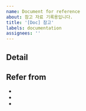 ```yaml
---
name: Document for reference
about: 참고 자료 기록용입니다.
title: '[Doc] 참고'
labels: documentation
assignees: ''
---
```


## Detail

<!-- 해당 기능에 대한 상세 요소-->

## Refer from

- 
- 
- 
